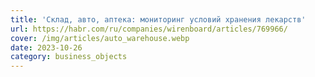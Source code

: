 ```yaml
---
title: 'Склад, авто, аптека: мониторинг условий хранения лекарств'
url: https://habr.com/ru/companies/wirenboard/articles/769966/
cover: /img/articles/auto_warehouse.webp
date: 2023-10-26
category: business_objects
---
```

